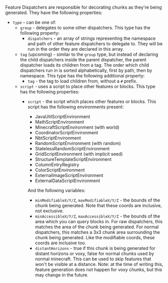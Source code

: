 Feature Dispatchers are responsible for decorating chunks as they're being generated. They have the following properties:

* `type` - can be one of:
	* `group` - delegates to some other dispatchers. This type has the following property:
		* `dispatchers` - an array of strings representing the namespace and path of other feature dispatchers to delegate to. They will be run in the order they are declared in this array.
	* `tag` (upcoming) - similar to the `group` type, but instead of declaring the child dispatchers inside the parent dispatcher, the parent dispatcher loads its children from a tag. The order which child dispatchers run in is sorted alphabetically, first by path, then by namespace. This type has the following additional property:
		* `tag` - the tag to load children from, without a `#` prefix.
	* `script` - uses a script to place other features or blocks. This type has the following properties:
		* `script` - the script which places other features or blocks. This script has the following environments present:
			* JavaUtilScriptEnvironment
			* MathScriptEnvironment
			* MinecraftScriptEnvironment (with world)
			* CoordinatorScriptEnvironment
			* NbtScriptEnvironment
			* RandomScriptEnvironment (with random)
			* StatelessRandomScriptEnvironment
			* GridScriptEnvironment (with implicit seed)
			* StructureTemplateScriptEnvironment
			* ColumnEntryRegistry
			* ColorScriptEnvironment
			* ExternalImageScriptEnvironment
			* ExternalDataScriptEnvironment

			And the following variables:
			* `minModifiableX/Y/Z`, `maxModifiableX/Y/Z` - the bounds of the chunk being generated. Note that these coords are inclusive, not exclusive.
			* `minAccessibleX/Y/Z`, `maxAccessibleX/Y/Z` - the bounds of the area which you can query blocks in. For raw dispatchers, this matches the area of the chunk being generated. For normal dispatchers, this matches a 3x3 chunk area surrounding the chunk being generated. Like the modifiable coords, these coords are inclusive too.
			* `distantHorizons` - true if this chunk is being generated for distant horizons or voxy, false for normal chunks used by normal minecraft. This can be used to skip features that won't be visible at a distance. Note: at the time of writing this, feature generation does not happen for voxy chunks, but this may change in the future.